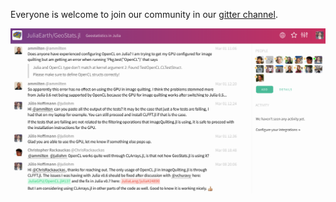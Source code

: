 Everyone is welcome to join our community in our
[gitter channel](https://gitter.im/JuliaEarth/GeoStats.jl).

![gitter](../images/gitter.png)

